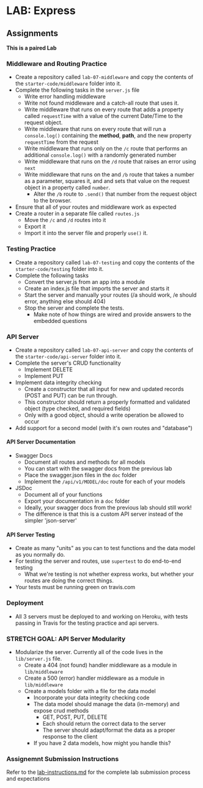 # LAB: Express 

## Assignments
**This is a paired Lab**

### Middleware and Routing Practice
* Create a repository called `lab-07-middleware` and copy the contents of the `starter-code/middleware` folder into it.
* Complete the following tasks in the `server.js` file
  * Write error handling middleware
  * Write not found middleware and a catch-all route that uses it.
  * Write middleware that runs on every route that adds a property called `requestTime` with a value of the current Date/Time to the request object.
  * Write middleware that runs on every route that will run a `console.log()` containing the **method**, **path**, and the new property `requestTime` from the request 
  * Write middleware that runs only on the `/c` route that performs an additional `console.log()` with a randomly generated number
  * Write middleware that runs on the `/d` route that raises an error using `next`
  * Write middleware that runs on the and `/b` route that takes a number as a parameter, squares it, and and sets that value on the request object in a property called `number`.  
    * Alter the `/b` route to `.send()` that number from the request object to the browser.
* Ensure that all of your routes and middleware work as expected
* Create a router in a separate file called `routes.js`
  * Move the `/c` and `/d` routes into it
  * Export it
  * Import it into the server file and properly `use()` it.
  
### Testing Practice
* Create a repository called `lab-07-testing` and copy the contents of the `starter-code/testing` folder into it.
* Complete the following tasks
  * Convert the server.js from an app into a module
  * Create an index.js file that imports the server and starts it
  * Start the server and manually your routes (/a should work, /e should error, anything else should 404)
  * Stop the server and complete the tests.
    * Make note of how things are wired and provide answers to the embedded questions
 

### API Server
* Create a repository called `lab-07-api-server` and copy the contents of the `starter-code/api-server` folder into it.
* Complete the server's CRUD functionality
  * Implement DELETE
  * Implement PUT
* Implement data integrity checking
  * Create a constructor that all input for new and updated records (POST and PUT) can be run through.
  * This constructor should return a properly formatted and validated object (type checked, and required fields)
  * Only with a good object, should a write operation be allowed to occur
* Add support for a second model (with it's own routes and "database")


#### API Server Documentation
* Swagger Docs
  * Document all routes and methods for all models
  * You can start with the swagger docs from the previous lab
  * Place the swagger.json files in the `doc` folder
  * Implement the `/api/v1/MODEL/doc` route for each of your models
* JSDoc
  * Document all of your functions
  * Export your documentation in a `doc` folder
  * Ideally, your swagger docs from the previous lab should still work!
  * The difference is that this is a custom API server instead of the simpler 'json-server'

#### API Server Testing
* Create as many "units" as you can to test functions and the data model as you normally do.
* For testing the server and routes, use `supertest` to do end-to-end testing
  * What we're testing is not whether express works, but whether your routes are doing the correct things.
* Your tests must be running green on travis.com

### Deployment
* All 3 servers must be deployed to and working on Heroku, with tests passing in Travis for the testing practice and api servers.

### STRETCH GOAL: API Server Modularity
* Modularize the server. Currently all of the code lives in the `lib/server.js` file.
  * Create a 404 (not found) handler middleware as a module in `lib/middleware`
  * Create a 500 (error) handler middleware as a module in `lib/middleware`
  * Create a models folder with a file for the data model
    * Incorporate your data integrity checking code
    * The data model should manage the data (in-memory) and expose crud methods 
      * GET, POST, PUT, DELETE
      * Each should return the correct data to the server 
      * The server should adapt/format the data as a proper response to the client
    * If you have 2 data models, how might you handle this?


### Assignemnt Submission Instructions
Refer to the [lab-instructions.md](../../../reference/submission-instructions/labs.md) for the complete lab submission process and expectations
